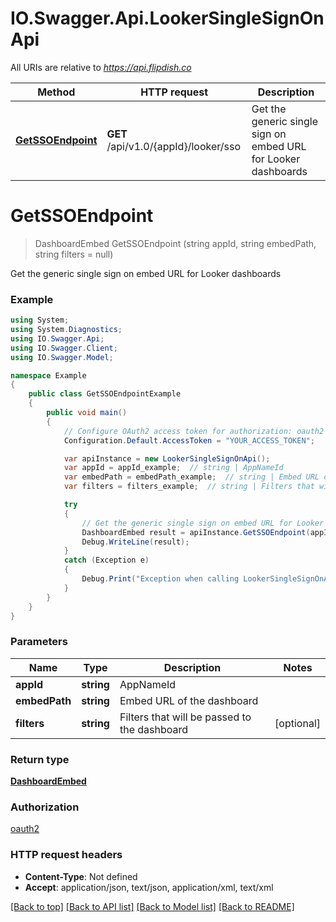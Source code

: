 # IO.Swagger.Api.LookerSingleSignOnApi

All URIs are relative to *https://api.flipdish.co*

Method | HTTP request | Description
------------- | ------------- | -------------
[**GetSSOEndpoint**](LookerSingleSignOnApi.md#getssoendpoint) | **GET** /api/v1.0/{appId}/looker/sso | Get the generic single sign on embed URL for Looker dashboards


<a name="getssoendpoint"></a>
# **GetSSOEndpoint**
> DashboardEmbed GetSSOEndpoint (string appId, string embedPath, string filters = null)

Get the generic single sign on embed URL for Looker dashboards

### Example
```csharp
using System;
using System.Diagnostics;
using IO.Swagger.Api;
using IO.Swagger.Client;
using IO.Swagger.Model;

namespace Example
{
    public class GetSSOEndpointExample
    {
        public void main()
        {
            // Configure OAuth2 access token for authorization: oauth2
            Configuration.Default.AccessToken = "YOUR_ACCESS_TOKEN";

            var apiInstance = new LookerSingleSignOnApi();
            var appId = appId_example;  // string | AppNameId
            var embedPath = embedPath_example;  // string | Embed URL of the dashboard
            var filters = filters_example;  // string | Filters that will be passed to the dashboard (optional) 

            try
            {
                // Get the generic single sign on embed URL for Looker dashboards
                DashboardEmbed result = apiInstance.GetSSOEndpoint(appId, embedPath, filters);
                Debug.WriteLine(result);
            }
            catch (Exception e)
            {
                Debug.Print("Exception when calling LookerSingleSignOnApi.GetSSOEndpoint: " + e.Message );
            }
        }
    }
}
```

### Parameters

Name | Type | Description  | Notes
------------- | ------------- | ------------- | -------------
 **appId** | **string**| AppNameId | 
 **embedPath** | **string**| Embed URL of the dashboard | 
 **filters** | **string**| Filters that will be passed to the dashboard | [optional] 

### Return type

[**DashboardEmbed**](DashboardEmbed.md)

### Authorization

[oauth2](../README.md#oauth2)

### HTTP request headers

 - **Content-Type**: Not defined
 - **Accept**: application/json, text/json, application/xml, text/xml

[[Back to top]](#) [[Back to API list]](../README.md#documentation-for-api-endpoints) [[Back to Model list]](../README.md#documentation-for-models) [[Back to README]](../README.md)


